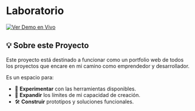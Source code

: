 # Laboratorio

[![Ver Demo en Vivo](https://img.shields.io/badge/Ver%20Demo%20en%20vivo-ADFF2F?style=for-the-badge&logo=github&logoColor=black)](https://jero0725.github.io/laboratorio/)

## 💡 Sobre este Proyecto

Este proyecto está destinado a funcionar como un portfolio web de todos los proyectos que encare en mi camino como emprendedor y desarrollador.

Es un espacio para:

* 🧪 **Experimentar** con las herramientas disponibles.
* 🚀 **Expandir** los límites de mi capacidad de creación.
* 🛠️ **Construir** prototipos y soluciones funcionales.